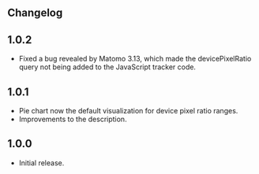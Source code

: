 ## Changelog

## 1.0.2

* Fixed a bug revealed by Matomo 3.13, which made the devicePixelRatio query not being added to the JavaScript tracker code.

## 1.0.1

* Pie chart now the default visualization for device pixel ratio ranges.
* Improvements to the description.

## 1.0.0

* Initial release.
